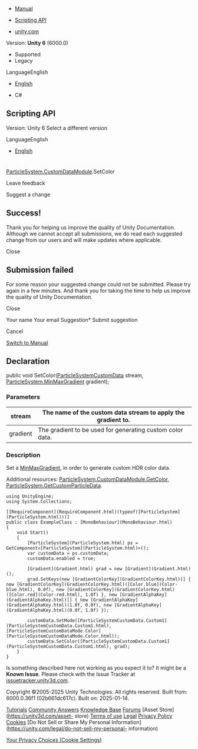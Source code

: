 [ ]()

  * [Manual](../Manual/index.html)
  * [Scripting API](../ScriptReference/index.html)

  * [unity.com](https://unity.com/)

Version: **Unity 6** (6000.0)

  * Supported
  * Legacy

LanguageEnglish

  * [English]()

  * C#

[ ](https://docs.unity3d.com)

## Scripting API

Version: Unity 6 Select a different version

LanguageEnglish

  * [English]()

#
[ParticleSystem.CustomDataModule](ParticleSystem.CustomDataModule.html).SetColor

Leave feedback

Suggest a change

## Success!

Thank you for helping us improve the quality of Unity Documentation. Although
we cannot accept all submissions, we do read each suggested change from our
users and will make updates where applicable.

Close

## Submission failed

For some reason your suggested change could not be submitted. Please <a>try
again</a> in a few minutes. And thank you for taking the time to help us
improve the quality of Unity Documentation.

Close

Your name Your email Suggestion* Submit suggestion

Cancel

[Switch to Manual](../Manual/class-ParticleSystem.html "Go to ParticleSystem
Component in the Manual")

## Declaration

public void SetColor([ParticleSystemCustomData](ParticleSystemCustomData.html)
stream, [ParticleSystem.MinMaxGradient](ParticleSystem.MinMaxGradient.html)
gradient);

### Parameters

stream | The name of the custom data stream to apply the gradient to.  
---|---  
gradient | The gradient to be used for generating custom color data.  
  
### Description

Set a [MinMaxGradient](ParticleSystem.MinMaxGradient.html), in order to
generate custom HDR color data.

Additional resources:
[ParticleSystem.CustomDataModule.GetColor](ParticleSystem.CustomDataModule.GetColor.html),
[ParticleSystem.GetCustomParticleData](ParticleSystem.GetCustomParticleData.html).

    
    
    using UnityEngine;
    using System.Collections;  
      
    [[RequireComponent](RequireComponent.html)(typeof([ParticleSystem](ParticleSystem.html)))]
    public class ExampleClass : [MonoBehaviour](MonoBehaviour.html)
    {
        void Start()
        {
            [ParticleSystem](ParticleSystem.html) ps = GetComponent<[ParticleSystem](ParticleSystem.html)>();
            var customData = ps.customData;
            customData.enabled = true;  
      
            [Gradient](Gradient.html) grad = new [Gradient](Gradient.html)();
            grad.SetKeys(new [GradientColorKey](GradientColorKey.html)[] { new [GradientColorKey](GradientColorKey.html)([Color.blue](Color-blue.html), 0.0f), new [GradientColorKey](GradientColorKey.html)([Color.red](Color-red.html), 1.0f) }, new [GradientAlphaKey](GradientAlphaKey.html)[] { new [GradientAlphaKey](GradientAlphaKey.html)(1.0f, 0.0f), new [GradientAlphaKey](GradientAlphaKey.html)(0.0f, 1.0f) });  
      
            customData.SetMode([ParticleSystemCustomData.Custom1](ParticleSystemCustomData.Custom1.html), [ParticleSystemCustomDataMode.Color](ParticleSystemCustomDataMode.Color.html));
            customData.SetColor([ParticleSystemCustomData.Custom1](ParticleSystemCustomData.Custom1.html), grad);
        }
    }
    

Is something described here not working as you expect it to? It might be a
**Known Issue**. Please check with the Issue Tracker at
[issuetracker.unity3d.com](https://issuetracker.unity3d.com).

Copyright ©2005-2025 Unity Technologies. All rights reserved. Built from:
6000.0.36f1 (02b661dc617c). Built on: 2025-01-14.

[Tutorials](https://unity3d.com/learn) [Community
Answers](https://answers.unity3d.com) [Knowledge
Base](https://support.unity3d.com/hc/en-us)
[Forums](https://forum.unity3d.com) [Asset Store](https://unity3d.com/asset-
store) [Terms of use](https://docs.unity3d.com/Manual/TermsOfUse.html)
[Legal](https://unity.com/legal) [Privacy
Policy](https://unity.com/legal/privacy-policy)
[Cookies](https://unity.com/legal/cookie-policy) [Do Not Sell or Share My
Personal Information](https://unity.com/legal/do-not-sell-my-personal-
information)

[Your Privacy Choices (Cookie Settings)](javascript:void\(0\);)

